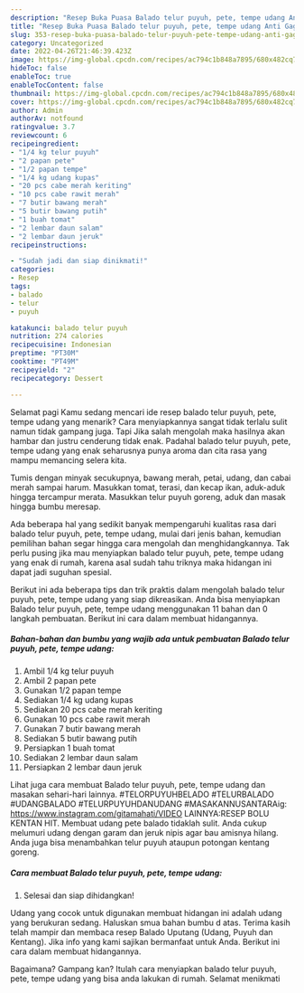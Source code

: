 ```yaml
---
description: "Resep Buka Puasa Balado telur puyuh, pete, tempe udang Anti Gagal"
title: "Resep Buka Puasa Balado telur puyuh, pete, tempe udang Anti Gagal"
slug: 353-resep-buka-puasa-balado-telur-puyuh-pete-tempe-udang-anti-gagal
category: Uncategorized
date: 2022-04-26T21:46:39.423Z
image: https://img-global.cpcdn.com/recipes/ac794c1b848a7895/680x482cq70/balado-telur-puyuh-pete-tempe-udang-foto-resep-utama.jpg
hideToc: false
enableToc: true
enableTocContent: false
thumbnail: https://img-global.cpcdn.com/recipes/ac794c1b848a7895/680x482cq70/balado-telur-puyuh-pete-tempe-udang-foto-resep-utama.jpg
cover: https://img-global.cpcdn.com/recipes/ac794c1b848a7895/680x482cq70/balado-telur-puyuh-pete-tempe-udang-foto-resep-utama.jpg
author: Admin
authorAv: notfound
ratingvalue: 3.7
reviewcount: 6
recipeingredient:
- "1/4 kg telur puyuh"
- "2 papan pete"
- "1/2 papan tempe"
- "1/4 kg udang kupas"
- "20 pcs cabe merah keriting"
- "10 pcs cabe rawit merah"
- "7 butir bawang merah"
- "5 butir bawang putih"
- "1 buah tomat"
- "2 lembar daun salam"
- "2 lembar daun jeruk"
recipeinstructions:

- "Sudah jadi dan siap dinikmati!"
categories:
- Resep
tags:
- balado
- telur
- puyuh

katakunci: balado telur puyuh 
nutrition: 274 calories
recipecuisine: Indonesian
preptime: "PT30M"
cooktime: "PT49M"
recipeyield: "2"
recipecategory: Dessert

---
```



Selamat pagi Kamu sedang mencari ide resep balado telur puyuh, pete, tempe udang yang menarik? Cara menyiapkannya sangat tidak terlalu sulit namun tidak gampang juga. Tapi Jika salah mengolah maka hasilnya akan hambar dan justru cenderung tidak enak. Padahal balado telur puyuh, pete, tempe udang yang enak seharusnya punya aroma dan cita rasa yang mampu memancing selera kita.


Tumis dengan minyak secukupnya, bawang merah, petai, udang, dan cabai merah sampai harum. Masukkan tomat, terasi, dan kecap ikan, aduk-aduk hingga tercampur merata. Masukkan telur puyuh goreng, aduk dan masak hingga bumbu meresap.

Ada beberapa hal yang sedikit banyak mempengaruhi kualitas rasa dari balado telur puyuh, pete, tempe udang, mulai dari jenis bahan, kemudian pemilihan bahan segar hingga cara mengolah dan menghidangkannya. Tak perlu pusing jika mau menyiapkan balado telur puyuh, pete, tempe udang yang enak di rumah, karena asal sudah tahu triknya maka hidangan ini dapat jadi suguhan spesial.


Berikut ini ada beberapa tips dan trik praktis dalam mengolah balado telur puyuh, pete, tempe udang yang siap dikreasikan. Anda bisa menyiapkan Balado telur puyuh, pete, tempe udang menggunakan 11 bahan dan 0 langkah pembuatan. Berikut ini cara dalam membuat hidangannya.

<!--inarticleads1-->

##### Bahan-bahan dan bumbu yang wajib ada untuk pembuatan Balado telur puyuh, pete, tempe udang:

1. Ambil 1/4 kg telur puyuh
1. Ambil 2 papan pete
1. Gunakan 1/2 papan tempe
1. Sediakan 1/4 kg udang kupas
1. Sediakan 20 pcs cabe merah keriting
1. Gunakan 10 pcs cabe rawit merah
1. Gunakan 7 butir bawang merah
1. Sediakan 5 butir bawang putih
1. Persiapkan 1 buah tomat
1. Sediakan 2 lembar daun salam
1. Persiapkan 2 lembar daun jeruk


Lihat juga cara membuat Balado telur puyuh, pete, tempe udang dan masakan sehari-hari lainnya. #TELORPUYUHBELADO #TELURBALADO #UDANGBALADO #TELURPUYUHDANUDANG #MASAKANNUSANTARAig: https://www.instagram.com/gitamahati/VIDEO LAINNYA:RESEP BOLU KENTAN HIT. Membuat udang pete balado tidaklah sulit. Anda cukup melumuri udang dengan garam dan jeruk nipis agar bau amisnya hilang. Anda juga bisa menambahkan telur puyuh ataupun potongan kentang goreng. 

<!--inarticleads2-->

##### Cara membuat Balado telur puyuh, pete, tempe udang:


1. Selesai dan siap dihidangkan!

Udang yang cocok untuk digunakan membuat hidangan ini adalah udang yang berukuran sedang. Haluskan smua bahan bumbu d atas. Terima kasih telah mampir dan membaca resep Balado Uputang (Udang, Puyuh dan Kentang). Jika info yang kami sajikan bermanfaat untuk Anda. Berikut ini cara dalam membuat hidangannya. 

Bagaimana? Gampang kan? Itulah cara menyiapkan balado telur puyuh, pete, tempe udang yang bisa anda lakukan di rumah. Selamat menikmati
